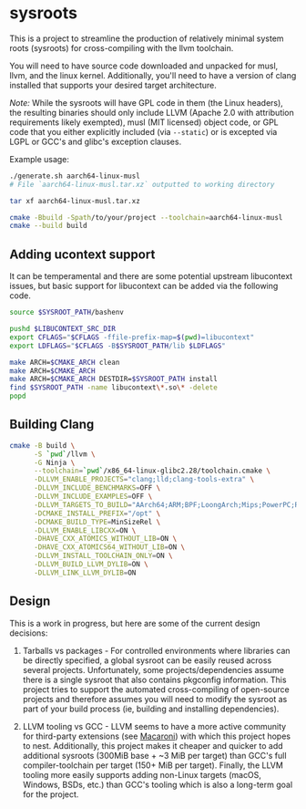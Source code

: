 # sysroots

This is a project to streamline the production of relatively minimal system
roots (sysroots) for cross-compiling with the llvm toolchain.

You will need to have source code downloaded and unpacked for musl, llvm, and
the linux kernel.  Additionally, you'll need to have a version of clang
installed that supports your desired target architecture.

_Note:_ While the sysroots will have GPL code in them (the Linux headers), the
 resulting binaries should only include LLVM (Apache 2.0 with attribution
 requirements likely exempted), musl (MIT licensed) object code, or GPL code
 that you either explicitly included (via `--static`) or is excepted via LGPL
 or GCC's and glibc's exception clauses.

Example usage:
```bash
./generate.sh aarch64-linux-musl
# File `aarch64-linux-musl.tar.xz` outputted to working directory

tar xf aarch64-linux-musl.tar.xz

cmake -Bbuild -Spath/to/your/project --toolchain=aarch64-linux-musl
cmake --build build
```

## Adding ucontext support

It can be temperamental and there are some potential upstream libucontext
issues, but basic support for libucontext can be added via the following code.

```bash
source $SYSROOT_PATH/bashenv

pushd $LIBUCONTEXT_SRC_DIR
export CFLAGS="$CFLAGS -ffile-prefix-map=$(pwd)=libucontext"
export LDFLAGS="$CFLAGS -B$SYSROOT_PATH/lib $LDFLAGS"

make ARCH=$CMAKE_ARCH clean
make ARCH=$CMAKE_ARCH
make ARCH=$CMAKE_ARCH DESTDIR=$SYSROOT_PATH install
find $SYSROOT_PATH -name libucontext\*.so\* -delete
popd
```

## Building Clang

```bash
cmake -B build \
      -S `pwd`/llvm \
      -G Ninja \
      --toolchain=`pwd`/x86_64-linux-glibc2.28/toolchain.cmake \
      -DLLVM_ENABLE_PROJECTS="clang;lld;clang-tools-extra" \
      -DLLVM_INCLUDE_BENCHMARKS=OFF \
      -DLLVM_INCLUDE_EXAMPLES=OFF \
      -DLLVM_TARGETS_TO_BUILD="AArch64;ARM;BPF;LoongArch;Mips;PowerPC;RISCV;Sparc;WebAssembly;X86" \
      -DCMAKE_INSTALL_PREFIX="/opt" \
      -DCMAKE_BUILD_TYPE=MinSizeRel \
      -DLLVM_ENABLE_LIBCXX=ON \
      -DHAVE_CXX_ATOMICS_WITHOUT_LIB=ON \
      -DHAVE_CXX_ATOMICS64_WITHOUT_LIB=ON \
      -DLLVM_INSTALL_TOOLCHAIN_ONLY=ON \
      -DLLVM_BUILD_LLVM_DYLIB=ON \
      -DLLVM_LINK_LLVM_DYLIB=ON
```

## Design

This is a work in progress, but here are some of the current design decisions:

1. Tarballs vs packages - For controlled environments where libraries can be
directly specified, a global sysroot can be easily reused across several
projects.  Unfortunately, some projects/dependencies assume there is a single
sysroot that also contains pkgconfig information.  This project tries to
support the automated cross-compiling of open-source projects and therefore
assumes you will need to modify the sysroot as part of your build process
(ie, building and installing dependencies).

2. LLVM tooling vs GCC - LLVM seems to have a more active community for
third-party extensions (see 
[Macaroni](https://blog.trailofbits.com/2023/09/11/holy-macroni-a-recipe-for-progressive-language-enhancement/))
with which this project hopes to nest.  Additionally, this project makes it
cheaper and quicker to add additional sysroots (300MiB base + ~3 MiB per
target) than GCC's full compiler-toolchain per target (150+ MiB per target).
Finally, the LLVM tooling more easily supports adding non-Linux targets
(macOS, Windows, BSDs, etc.) than GCC's tooling which is also a long-term
goal for the project.
